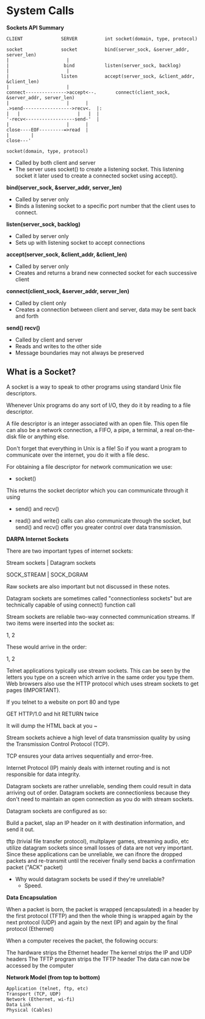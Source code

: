 # System Calls

**Sockets API Summary**

``` 
CLIENT				SERVER			int socket(domain, type, protocol)

socket				socket			bind(server_sock, &server_addr, server_len)
|					  |	
|					 bind			listen(server_sock, backlog)
|					  |
|					listen			accept(server_sock, &client_addr, &client_len)
|					  |
connect--------------->accept<--.		connect(client_sock, &server_addr, server_len)
|					  | 	 |
.>send------------------>recv<.	 |:
|	|					  |	  |	 |
'-recv<------------------send-'	 |
|					  |		 |
close----EOF---------=>read	 |
|		 |
close---'

socket(domain, type, protocol)
```

- Called by both client and server
- The server uses socket() to create a listening socket.
This listening socket it later used to create a connected socket
using accept().

**bind(server_sock, &server_addr, server_len)**

- Called by server only
- Binds a listening socket to a specific port number that the client
uses to connect.

**listen(server_sock, backlog)**

- Called by server only
- Sets up with listening socket to accept connections

**accept(server_sock, &client_addr, &client_len)**

- Called by server only
- Creates and returns a brand new connected socket for each successive client

**connect(client_sock, &server_addr, server_len)**

- Called by client only
- Creates a connection between client and server, data may be sent back and forth

**send() recv()**

- Called by client and server
- Reads and writes to the other side
- Message boundaries may not always be preserved

## What is a Socket?

A socket is a way to speak to other programs using standard Unix file descriptors. 

Whenever Unix programs do any sort of I/O, they do it by reading to a file descriptor.

A file descriptor is an integer associated with an open file. This open file can also be a network connection, a FIFO, a pipe,
a terminal, a real on-the-disk file or anything else.

Don't forget that everything in Unix is a file! So if you want a program to communicate over the internet, you do it with a file desc.

For obtaining a file descriptor for network communication we use:

- socket()

This returns the socket decriptor which you can communicate through it
using

- send() and recv()

- read() and write() calls can also communicate through the socket,
  but send() and recv() offer you greater control over data transmission.

**DARPA Internet Sockets**

There are two important types of internet sockets:

Stream sockets  |  Datagram sockets

SOCK_STREAM   |   SOCK_DGRAM

Raw sockets are also important but not discussed in these notes.

Datagram sockets are sometimes called "connectionless sockets" but
are technically capable of using connect() function call

Stream sockets are reliable two-way connected communication streams.
If two items were inserted into the socket as:

1, 2

These would arrive in the order:

1, 2

Telnet applications typically use stream sockets. This can be seen
by the letters you type on a screen which arrive in the same order
you type them. Web browsers also use the HTTP protocol which uses
stream sockets to get pages (IMPORTANT).

If you telnet to a website on port 80 and type

GET HTTP/1.0 and hit RETURN twice

It will dump the HTML back at you ~

Stream sockets achieve a high level of data transmission quality
by using the Transmission Control Protocol (TCP).

TCP ensures your data arrives sequentially and error-free.

Internet Protocol (IP) mainly deals with internet routing and is
not responsible for data integrity.

Datagram sockets are rather unreliable, sending them could result
in data arriving out of order. Datagram sockets are connectionless
because they don't need to maintain an open connection as you do
with stream sockets. 

Datagram sockets are configured as so:

Build a packet, slap an IP header on it with destination information,
and send it out.

tftp (trivial file transfer protocol), multplayer games, streaming
audio, etc utilize datagram sockets since small losses of data
are not very important. Since these applications can be unreliable,
we can ifnore the dropped packets and re-transmit until the
receiver finally send backs a confirmation packet ("ACK" packet)

- Why would datagram sockets be used if they're unreliable?
  - Speed. 

**Data Encapsulation**

When a packet is born, the packet is wrapped (encapsulated) in a
header by the first protocol (TFTP) and then the whole thing
is wrapped again by the next protocol (UDP) and again by the
next (IP) and again by the final protocol (Ethernet)

When a computer receives the packet, the following occurs:

The hardware strips the Ethernet header
The kernel strips the IP and UDP headers
The TFTP program strips the TFTP header
The data can now be accessed by the computer

**Network Model (from top to bottom)**

``` 
Application (telnet, ftp, etc)
Transport (TCP, UDP)
Network (Ethernet, wi-fi)
Data Link 
Physical (Cables)
```




